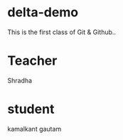 # delta-demo
This is the first class of Git &amp; Github..

# Teacher
Shradha 
# student 
kamalkant gautam 
